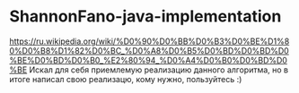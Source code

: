 # ShannonFano-java-implementation
https://ru.wikipedia.org/wiki/%D0%90%D0%BB%D0%B3%D0%BE%D1%80%D0%B8%D1%82%D0%BC_%D0%A8%D0%B5%D0%BD%D0%BD%D0%BE%D0%BD%D0%B0_%E2%80%94_%D0%A4%D0%B0%D0%BD%D0%BE
	Искал для себя приемлемую реализацию данного алгоритма,
	но в итоге написал свою реализацю, кому нужно, пользуйтесь :)
